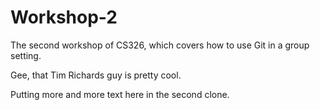 # Workshop-2

The second workshop of CS326, which covers how to use Git in a group setting.

Gee, that Tim Richards guy is pretty cool.

Putting more and more text here in the second clone.

